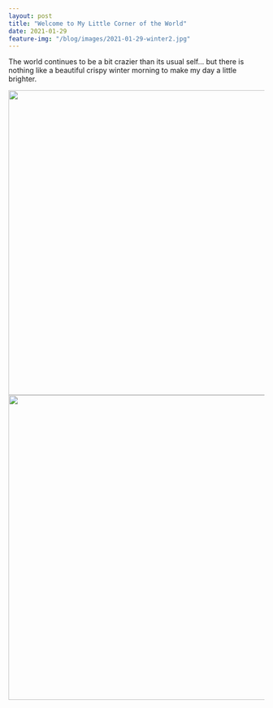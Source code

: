 ```yaml
---
layout: post
title: "Welcome to My Little Corner of the World"
date: 2021-01-29
feature-img: "/blog/images/2021-01-29-winter2.jpg"
---
```


The world continues to be a bit crazier than its usual self... but there is
nothing like a beautiful crispy winter morning to make my day a little
brighter.

<img src="/blog/images/2021-01-29-winter-1.jpg" width="600">

<img src="/blog/images/2021-01-29-winter-2.jpg" width="600">

